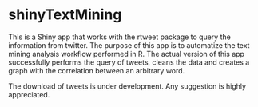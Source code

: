 # shinyTextMining
This is a Shiny app that works with the rtweet package to query the information from twitter. The purpose of this app is to automatize the text mining analysis workflow performed in R. The actual version of this app successfully performs the query of tweets, cleans the data and creates a graph with the correlation between an arbitrary word. 

The download of tweets is under development. Any suggestion is highly appreciated.
